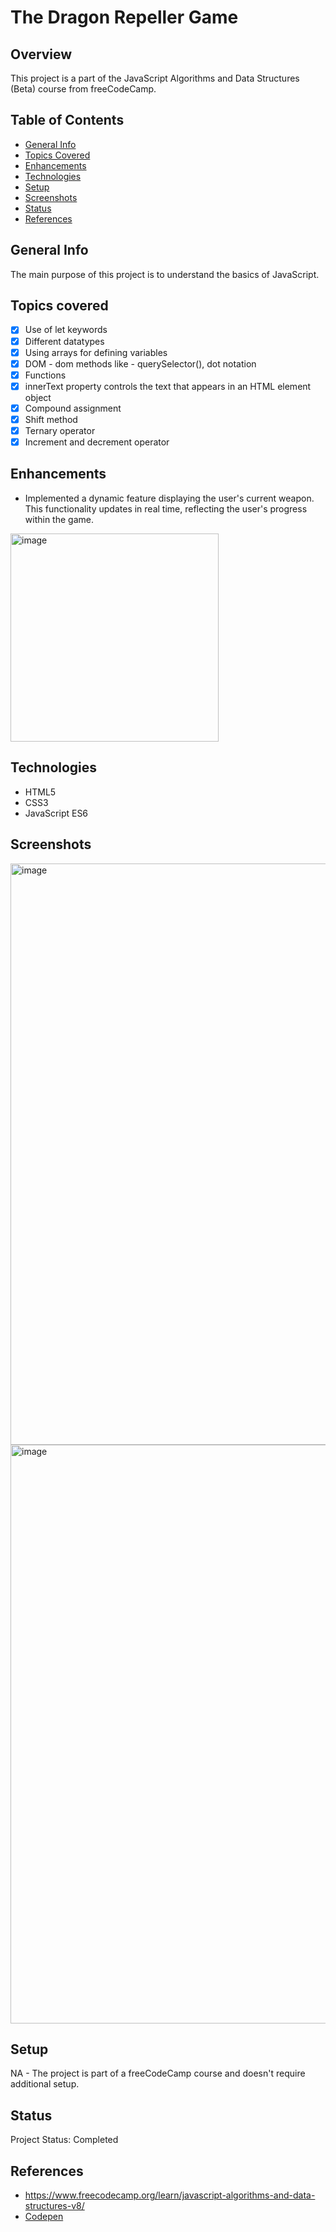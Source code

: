 # The Dragon Repeller Game

## Overview

This project is a part of the JavaScript Algorithms and Data Structures (Beta) course from freeCodeCamp.

## Table of Contents

- [General Info](#general-info)
- [Topics Covered](#topics-covered)
- [Enhancements](#enhancements)
- [Technologies](#technologies)
- [Setup](#setup)
- [Screenshots](#screenshots)
- [Status](#status)
- [References](#references)

## General Info

 The main purpose of this project is to understand the basics of JavaScript.

## Topics covered

- [x] Use of let keywords
- [x] Different datatypes
- [x] Using arrays for defining variables
- [x] DOM - dom methods like - querySelector(), dot notation
- [x] Functions
- [x] innerText property controls the text that appears in an HTML element object
- [x] Compound assignment
- [x] Shift method
- [x] Ternary operator
- [x] Increment and decrement operator

## Enhancements

- Implemented a dynamic feature displaying the user's current weapon. This functionality updates in real time, reflecting the user's progress within the game.
  
<img width="333" alt="image" src="https://github.com/anilk-anusha/dragonRepeller/assets/130001836/e76be595-6b38-46d3-a785-04d8aa277419">
 
## Technologies

- HTML5
- CSS3
- JavaScript ES6

## Screenshots
<img width="930" alt="image" src="https://github.com/anilk-anusha/dragonSlayer/assets/130001836/ce51b219-0304-45d7-a1c5-6afc0dfff911">
<img width="926" alt="image" src="https://github.com/anilk-anusha/dragonRepeller/assets/130001836/0c990fce-3e64-4674-bce9-a0419913df99">



## Setup

NA - The project is part of a freeCodeCamp course and doesn't require additional setup.

## Status

Project Status: Completed

## References

- https://www.freecodecamp.org/learn/javascript-algorithms-and-data-structures-v8/
- [Codepen](https://codepen.io/anilk-anusha/full/JjzjRJO)
